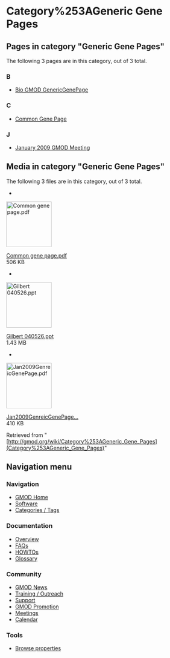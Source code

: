 



<span id="top"></span>




# <span dir="auto">Category%253AGeneric Gene Pages</span>
















## Pages in category "Generic Gene Pages"

The following 3 pages are in this category, out of 3 total.



### B

- [Bio GMOD
  GenericGenePage](Bio_GMOD_GenericGenePage "Bio GMOD GenericGenePage")

### C

- [Common Gene Page](Common_Gene_Page "Common Gene Page")

### J

- [January 2009 GMOD
  Meeting](January_2009_GMOD_Meeting "January 2009 GMOD Meeting")




## Media in category "Generic Gene Pages"

The following 3 files are in this category, out of 3 total.

- 

  

  

  <img
  src="../mediawiki/skins/common/images/icons/fileicon-pdf.png"
  width="120" height="120" alt="Common gene page.pdf" />

  

  

  

  [Common gene
  page.pdf](https://raw.githubusercontent.com/GMOD/gmod.github.io/main/mediawiki/images/8/8c/Common_gene_page.pdf "File:Common gene page.pdf")  
  506 KB  

  

  

- 

  

  

  <img
  src="../mediawiki/skins/common/images/icons/fileicon.png" width="120"
  height="120" alt="Gilbert 040526.ppt" />

  

  

  

  [Gilbert
  040526.ppt](https://raw.githubusercontent.com/GMOD/gmod.github.io/main/mediawiki/images/c/c2/Gilbert_040526.ppt "File:Gilbert 040526.ppt")  
  1.43 MB  

  

  

- 

  

  

  <img
  src="../mediawiki/skins/common/images/icons/fileicon-pdf.png"
  width="120" height="120" alt="Jan2009GenreicGenePage.pdf" />

  

  

  

  [Jan2009GenreicGenePage...](https://raw.githubusercontent.com/GMOD/gmod.github.io/main/mediawiki/images/f/f3/Jan2009GenreicGenePage.pdf "File:Jan2009GenreicGenePage.pdf")  
  410 KB  

  

  



Retrieved from
"[http://gmod.org/wiki/Category%253AGeneric_Gene_Pages](Category%253AGeneric_Gene_Pages)"





## Navigation menu









### Navigation



- <span id="n-GMOD-Home">[GMOD Home](Main_Page)</span>
- <span id="n-Software">[Software](GMOD_Components)</span>
- <span id="n-Categories-.2F-Tags">[Categories /
  Tags](Categories)</span>




### Documentation



- <span id="n-Overview">[Overview](Overview)</span>
- <span id="n-FAQs">[FAQs](Category%253AFAQ)</span>
- <span id="n-HOWTOs">[HOWTOs](Category%253AHOWTO)</span>
- <span id="n-Glossary">[Glossary](Glossary)</span>




### Community



- <span id="n-GMOD-News">[GMOD News](GMOD_News)</span>
- <span id="n-Training-.2F-Outreach">[Training /
  Outreach](Training_and_Outreach)</span>
- <span id="n-Support">[Support](Support)</span>
- <span id="n-GMOD-Promotion">[GMOD Promotion](GMOD_Promotion)</span>
- <span id="n-Meetings">[Meetings](Meetings)</span>
- <span id="n-Calendar">[Calendar](Calendar)</span>




### Tools

- <span id="t-smwbrowselink"><a href="Special%253ABrowse/Category%253AGeneric_Gene_Pages"
  rel="smw-browse">Browse properties</a></span>





<!-- -->




